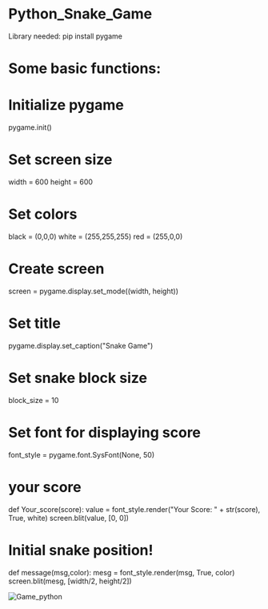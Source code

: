 # Python_Snake_Game
Library needed: pip install pygame

# Some basic functions:

# Initialize pygame
pygame.init()

# Set screen size
width = 600
height = 600

# Set colors
black = (0,0,0)
white = (255,255,255)
red = (255,0,0)

# Create screen
screen = pygame.display.set_mode((width, height))

# Set title
pygame.display.set_caption("Snake Game")

# Set snake block size
block_size = 10

# Set font for displaying score
font_style = pygame.font.SysFont(None, 50)

# your score
def Your_score(score):
    value = font_style.render("Your Score: " + str(score), True, white)
    screen.blit(value, [0, 0])

# Initial snake position!
def message(msg,color):
    mesg = font_style.render(msg, True, color)
    screen.blit(mesg, [width/2, height/2])


![Game_python](https://user-images.githubusercontent.com/48614035/215202490-425a2e94-23a2-4fa6-a8a5-de1ec58f6084.PNG)
